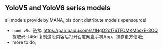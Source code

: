 ## YoloV5 and YoloV6 series models 

all models provide by MANA, pls don't distribute models opensource!

- `hand v5s`: 链接: https://pan.baidu.com/s/1HgQ2o176TEOMKMosxE-3OQ 提取码: f46d 复制这段内容后打开百度网盘手机App，操作更方便哦;
- more to do;